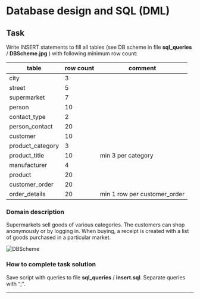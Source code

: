 # Database design and SQL (DML)

## Task  

Write INSERT statements to fill all tables (see DB scheme in file **sql_queries** / **DBScheme.jpg** ) with following minimum row count: 

| table | row count | comment
| ------ | ------ | ------ |
| city | 3 |
| street | 5 |
| supermarket | 7 |
| person | 10 |
| contact_type | 2 |
| person_contact | 20 |
| customer | 10 |
| product_category | 3 |
| product_title | 10 | min 3 per category |
| manufacturer | 4 |
| product | 20 |
| customer_order | 20 |
| order_details | 20 | min 1 row  per customer_order |

### Domain description   

Supermarkets sell goods of various categories. The customers can shop anonymously or by logging in. When buying, a receipt is created with a list of goods purchased in a particular market. 

![DBScheme](/SqlDataInsert/sql_queries/DBSchema.jpg)

### How to complete task solution

Save script with queries to file  **sql_queries** / **insert.sql**. Separate queries with “;”.
______
